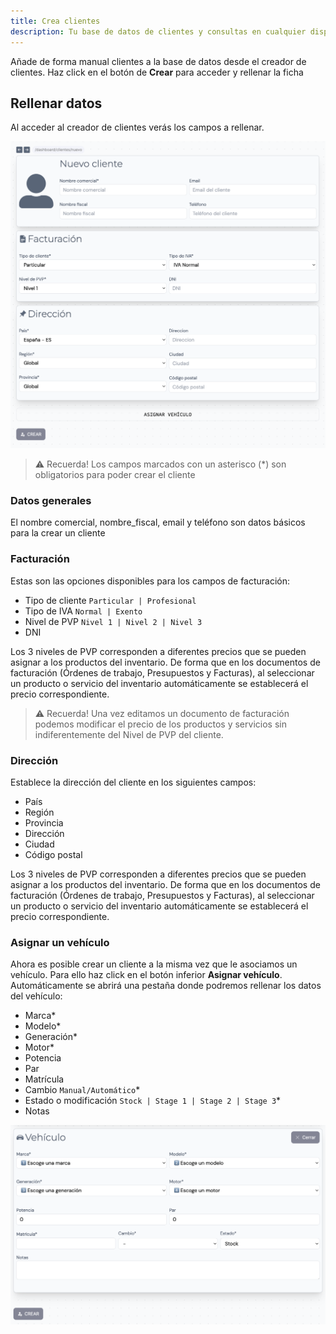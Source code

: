 ```yaml
---
title: Crea clientes
description: Tu base de datos de clientes y consultas en cualquier dispositivo
---
```


Añade de forma manual clientes a la base de datos desde el creador de clientes. Haz click en el botón de **Crear** para acceder y rellenar la ficha

## Rellenar datos

Al acceder al creador de clientes verás los campos a rellenar.

![Listado de clientes](../../../../assets/images/guia/crear-cliente.png "Listado de clientes")

>⚠️ Recuerda! Los campos marcados con un asterisco (*) son obligatorios para poder crear el cliente

### Datos generales

El nombre comercial, nombre_fiscal, email y teléfono son datos básicos para la crear un cliente

### Facturación

Estas son las opciones disponibles para los campos de facturación:

- Tipo de cliente `Particular | Profesional`
- Tipo de IVA `Normal | Exento`
- Nivel de PVP `Nivel 1 | Nivel 2 | Nivel 3`
- DNI

Los 3 niveles de PVP corresponden a diferentes precios que se pueden asignar a los productos del inventario. De forma que en los documentos de facturación (Órdenes de trabajo, Presupuestos y Facturas), al seleccionar un producto o servicio del inventario automáticamente se establecerá el precio correspondiente.

>⚠️ Recuerda! Una vez editamos un documento de facturación podemos modificar el precio de los productos y servicios sin indiferentemente del Nivel de PVP del cliente.

### Dirección

Establece la dirección del cliente en los siguientes campos:

- País
- Región
- Provincia
- Dirección
- Ciudad
- Código postal

Los 3 niveles de PVP corresponden a diferentes precios que se pueden asignar a los productos del inventario. De forma que en los documentos de facturación (Órdenes de trabajo, Presupuestos y Facturas), al seleccionar un producto o servicio del inventario automáticamente se establecerá el precio correspondiente.

### Asignar un vehículo

Ahora es posible crear un cliente a la misma vez que le asociamos un vehículo. Para ello haz click en el botón inferior **Asignar vehículo**. Automáticamente se abrirá una pestaña donde podremos rellenar los datos del vehículo:

- Marca*
- Modelo*
- Generación*
- Motor*
- Potencia
- Par
- Matrícula
- Cambio `Manual/Automático`*
- Estado o modificación `Stock | Stage 1 | Stage 2 | Stage 3`*
- Notas

![Asignar vehículo en la creación de un cliente](../../../../assets/images/guia/crear-cliente-vehiculo.png "Asignar vehículo en la creación de un cliente")